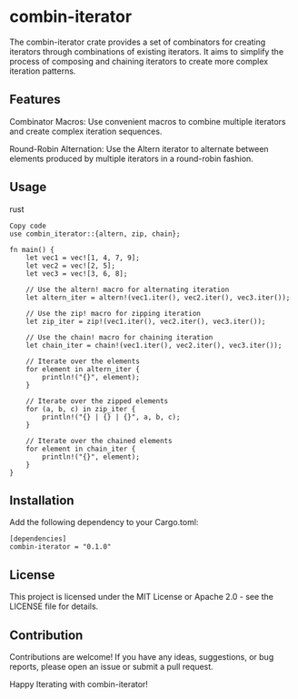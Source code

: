 # combin-iterator
The combin-iterator crate provides a set of combinators for creating iterators through combinations of existing iterators. It aims to simplify the process of composing and chaining iterators to create more complex iteration patterns.

## Features
Combinator Macros: Use convenient macros to combine multiple iterators and create complex iteration sequences.

Round-Robin Alternation: Use the Altern iterator to alternate between elements produced by multiple iterators in a round-robin fashion.

## Usage
rust
```
Copy code
use combin_iterator::{altern, zip, chain};

fn main() {
    let vec1 = vec![1, 4, 7, 9];
    let vec2 = vec![2, 5];
    let vec3 = vec![3, 6, 8];

    // Use the altern! macro for alternating iteration
    let altern_iter = altern!(vec1.iter(), vec2.iter(), vec3.iter());

    // Use the zip! macro for zipping iteration
    let zip_iter = zip!(vec1.iter(), vec2.iter(), vec3.iter());

    // Use the chain! macro for chaining iteration
    let chain_iter = chain!(vec1.iter(), vec2.iter(), vec3.iter());

    // Iterate over the elements
    for element in altern_iter {
        println!("{}", element);
    }

    // Iterate over the zipped elements
    for (a, b, c) in zip_iter {
        println!("{} | {} | {}", a, b, c);
    }

    // Iterate over the chained elements
    for element in chain_iter {
        println!("{}", element);
    }
}
```

## Installation
Add the following dependency to your Cargo.toml:
```
[dependencies]
combin-iterator = "0.1.0"
```

## License
This project is licensed under the MIT License or Apache 2.0 - see the LICENSE file for details.

## Contribution
Contributions are welcome! If you have any ideas, suggestions, or bug reports, please open an issue or submit a pull request.

Happy Iterating with combin-iterator!
